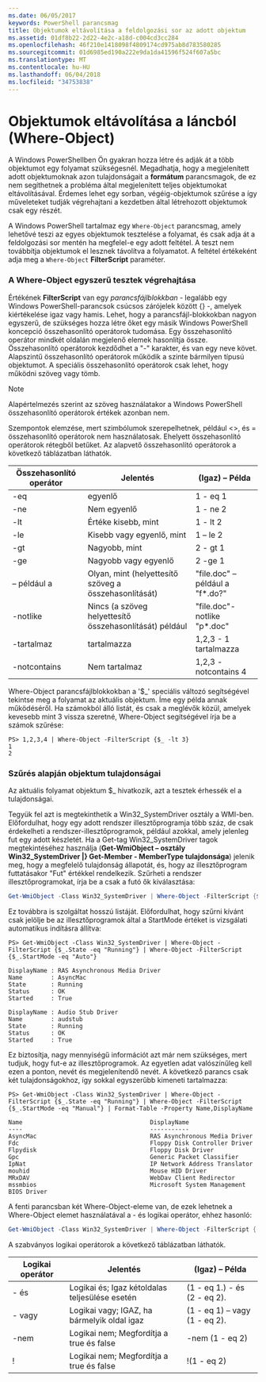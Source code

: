 ```yaml
---
ms.date: 06/05/2017
keywords: PowerShell parancsmag
title: Objektumok eltávolítása a feldolgozási sor az adott objektum
ms.assetid: 01df8b22-2d22-4e2c-a18d-c004cd3cc284
ms.openlocfilehash: 46f210e1418098f4809174cd975ab8d783580285
ms.sourcegitcommit: 01d6985ed190a222e9da1da41596f524f607a5bc
ms.translationtype: MT
ms.contentlocale: hu-HU
ms.lasthandoff: 06/04/2018
ms.locfileid: "34753838"
---
```

# <a name="removing-objects-from-the-pipeline-where-object"></a>Objektumok eltávolítása a láncból (Where-Object)

A Windows PowerShellben Ön gyakran hozza létre és adják át a több objektumot egy folyamat szükségesnél. Megadhatja, hogy a megjelenített adott objektumoknak azon tulajdonságait a **formátum** parancsmagok, de ez nem segíthetnek a probléma által megjelenített teljes objektumokat eltávolításával. Érdemes lehet egy sorban, végéig-objektumok szűrése a így műveleteket tudják végrehajtani a kezdetben által létrehozott objektumok csak egy részét.

A Windows PowerShell tartalmaz egy `Where-Object` parancsmag, amely lehetővé teszi az egyes objektumok tesztelése a folyamat, és csak adja át a feldolgozási sor mentén ha megfelel-e egy adott feltétel. A teszt nem továbbítja objektumok el lesznek távolítva a folyamatot. A feltétel értékeként adja meg a `Where-Object` **FilterScript** paraméter.

### <a name="performing-simple-tests-with-where-object"></a>A Where-Object egyszerű tesztek végrehajtása

Értékének **FilterScript** van egy *parancsfájlblokkban* - legalább egy Windows PowerShell-parancsok csúcsos zárójelek között {} -, amelyek kiértékelése igaz vagy hamis. Lehet, hogy a parancsfájl-blokkokban nagyon egyszerű, de szükséges hozza létre őket egy másik Windows PowerShell koncepció összehasonlító operátorok tudomása. Egy összehasonlító operátor mindkét oldalán megjelenő elemek hasonlítja össze. Összehasonlító operátorok kezdődhet a "-" karakter, és van egy neve követ. Alapszintű összehasonlító operátorok működik a szinte bármilyen típusú objektumot. A speciális összehasonlító operátorok csak lehet, hogy működni szöveg vagy tömb.

> [!NOTE]
> Alapértelmezés szerint az szöveg használatakor a Windows PowerShell összehasonlító operátorok értékek azonban nem.

Szempontok elemzése, mert szimbólumok szerepelhetnek, például <>, és = összehasonlító operátorok nem használatosak. Ehelyett összehasonlító operátorok rétegből betűket. Az alapvető összehasonlító operátorok a következő táblázatban láthatók.

|Összehasonlító operátor|Jelentés|(Igaz) – Példa|
|-----------------------|-----------|--------------------------|
|-eq|egyenlő|1 - eq 1|
|-ne|Nem egyenlő|1 - ne 2|
|-lt|Értéke kisebb, mint|1 - lt 2|
|-le|Kisebb vagy egyenlő, mint|1 – le 2|
|-gt|Nagyobb, mint|2 - gt 1|
|-ge|Nagyobb vagy egyenlő|2 -ge 1|
|– például a|Olyan, mint (helyettesítő szöveg a összehasonlítását)|"file.doc" – például a "f\*.do?"|
|-notlike|Nincs (a szöveg helyettesítő összehasonlítását) például|"file.doc"-notlike "p\*.doc"|
|-tartalmaz|tartalmazza|1,2,3 - 1 tartalmazza|
|-notcontains|Nem tartalmaz|1,2,3 - notcontains 4|

Where-Object parancsfájlblokkokban a '$_' speciális változó segítségével tekintse meg a folyamat az aktuális objektum. Íme egy példa annak működéséről. Ha számokból álló listát, és csak a meglévők közül, amelyek kevesebb mint 3 vissza szeretné, Where-Object segítségével írja be a számok szűrése:

```
PS> 1,2,3,4 | Where-Object -FilterScript {$_ -lt 3}
1
2
```

### <a name="filtering-based-on-object-properties"></a>Szűrés alapján objektum tulajdonságai

Az aktuális folyamat objektum $_ hivatkozik, azt a tesztek érhessék el a tulajdonságai.

Tegyük fel azt is megtekinthetik a Win32_SystemDriver osztály a WMI-ben. Előfordulhat, hogy egy adott rendszer illesztőprogramja több száz, de csak érdekelheti a rendszer-illesztőprogramok, például azokkal, amely jelenleg fut egy adott készletét. Ha a Get-tag Win32_SystemDriver tagok megtekintéséhez használja (**Get-WmiObject – osztály Win32_SystemDriver |} Get-Member - MemberType tulajdonsága**) jelenik meg, hogy a megfelelő tulajdonság állapotát, és, hogy az illesztőprogram futtatásakor "Fut" értékkel rendelkezik. Szűrheti a rendszer illesztőprogramokat, írja be a csak a futó ők kiválasztása:

```powershell
Get-WmiObject -Class Win32_SystemDriver | Where-Object -FilterScript {$_.State -eq 'Running'}
```

Ez továbbra is szolgáltat hosszú listáját. Előfordulhat, hogy szűrni kívánt csak jelölje be az illesztőprogramok által a StartMode értéket is vizsgálati automatikus indításra állítva:

```
PS> Get-WmiObject -Class Win32_SystemDriver | Where-Object -FilterScript {$_.State -eq "Running"} | Where-Object -FilterScript {$_.StartMode -eq "Auto"}

DisplayName : RAS Asynchronous Media Driver
Name        : AsyncMac
State       : Running
Status      : OK
Started     : True

DisplayName : Audio Stub Driver
Name        : audstub
State       : Running
Status      : OK
Started     : True
```

Ez biztosítja, nagy mennyiségű információt azt már nem szükséges, mert tudjuk, hogy fut-e az illesztőprogramok. Az egyetlen adat valószínűleg kell ezen a ponton, nevét és megjelenítendő nevét. A következő parancs csak két tulajdonságokhoz, így sokkal egyszerűbb kimeneti tartalmazza:

```
PS> Get-WmiObject -Class Win32_SystemDriver | Where-Object -FilterScript {$_.State -eq "Running"} | Where-Object -FilterScript {$_.StartMode -eq "Manual"} | Format-Table -Property Name,DisplayName

Name                                    DisplayName
----                                    -----------
AsyncMac                                RAS Asynchronous Media Driver
Fdc                                     Floppy Disk Controller Driver
Flpydisk                                Floppy Disk Driver
Gpc                                     Generic Packet Classifier
IpNat                                   IP Network Address Translator
mouhid                                  Mouse HID Driver
MRxDAV                                  WebDav Client Redirector
mssmbios                                Microsoft System Management BIOS Driver
```

A fenti parancsban két Where-Object-eleme van, de ezek lehetnek a Where-Object elemet használatával a - és logikai operátor, ehhez hasonló:

```powershell
Get-WmiObject -Class Win32_SystemDriver | Where-Object -FilterScript { ($_.State -eq 'Running') -and ($_.StartMode -eq 'Manual') } | Format-Table -Property Name,DisplayName
```

A szabványos logikai operátorok a következő táblázatban láthatók.

|Logikai operátor|Jelentés|(Igaz) – Példa|
|--------------------|-----------|--------------------------|
|- és|Logikai és; Igaz kétoldalas teljesülése esetén|(1 - eq 1.) - és (2 - eq 2).|
|- vagy|Logikai vagy; IGAZ, ha bármelyik oldal igaz|(1 - eq 1) – vagy (1 - eq 2).|
|-nem|Logikai nem; Megfordítja a true és false|-nem (1 - eq 2)|
|\!|Logikai nem; Megfordítja a true és false|\!(1 - eq 2)|
